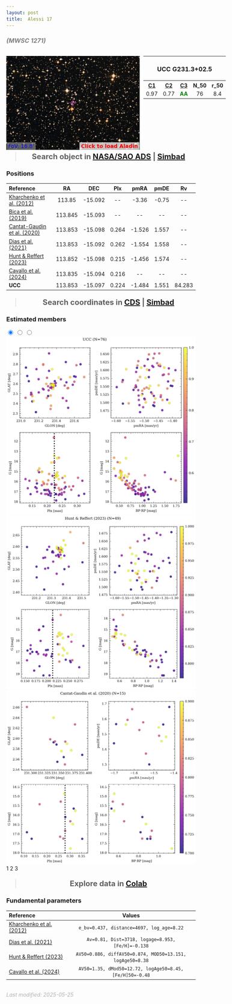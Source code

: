 ```yaml
---
layout: post
title:  Alessi 17
---
```

<h3><span style="color: #808080;"><i>(MWSC 1271)</i></span></h3><div style="display: flex; justify-content: space-between; width:720px;height:250px">
<div style="text-align: center;">

<!-- Static image + data attributes for FOV and target -->
<img id="aladin_img"
     data-umami-event="aladin_load"
     src="https://raw.githubusercontent.com/ucc23/Q3P/main/plots/alessi17_aladin.webp"
     alt="Click to load Aladin Lite" 
     style="width:355px;height:250px; cursor: pointer;"
     data-fov="0.28" 
     data-target="113.853 -15.097"/>
<!-- Div to contain Aladin Lite viewer -->
<div id="aladin-lite-div" style="width:355px;height:250px;display:none;"></div>
<!-- Aladin Lite script (will be loaded after the image is clicked) -->
<script src="{{ site.baseurl }}/scripts/aladin_load.js"></script>

</div>
<!-- Left block -->

<table style="text-align: center; width:355px;height:250px;">
  <!-- Row 1 (title) -->
  <tr>
    <td colspan="5"><h3>UCC G231.3+02.5</h3></td>
  </tr>
  <!-- Row 2 -->
  <tr>
    <th><a href="https://ucc.ar/faq#what-are-the-c1-c2-and-c3-parameters" title="Photometric class">C1</a></th>
    <th><a href="https://ucc.ar/faq#what-are-the-c1-c2-and-c3-parameters" title="Density class">C2</a></th>
    <th><a href="https://ucc.ar/faq#what-are-the-c1-c2-and-c3-parameters" title="Combined class">C3</a></th>
    <th><div title="Stars with membership probability >50%">N_50</div></th>
    <th><div title="Radius that contains half the members [arcmin]">r_50</div></th>
  </tr>
  <!-- Row 3 -->
  <tr>
    <td>0.97</td>
    <td>0.77</td>
    <td><span style="color: green; font-weight: bold;">A</span><span style="color: green; font-weight: bold;">A</span></td>
    <td>76</td>
    <td>8.4</td>
  </tr>
</table>
</div>

> <p style="text-align:center; font-weight: bold; font-size:20px">Search object in <a data-umami-event="nasa_search" href="https://ui.adsabs.harvard.edu/search/q=%20collection%3Aastronomy%20body%3A%22Alessi%2017%22&sort=date%20desc%2C%20bibcode%20desc&p_=0" target="_blank">NASA/SAO ADS</a> | <a data-umami-event="simbad_search" href="https://simbad.cds.unistra.fr/simbad/sim-id-refs?Ident=alessi17" target="_blank">Simbad</a></p>


### Positions

| Reference    | RA    | DEC   | Plx  | pmRA  | pmDE   |  Rv  |
| :---         | :---: | :---: | :---: | :---: | :---: | :---: |
|[Kharchenko et al. (2012)](https://ui.adsabs.harvard.edu/abs/2012A%26A...543A.156K) | 113.85 | -15.092 | -- | -3.36 | -0.75 | -- |
|[Bica et al. (2019)](https://ui.adsabs.harvard.edu/abs/2019AJ....157...12B) | 113.845 | -15.093 | -- | -- | -- | -- |
|[Cantat-Gaudin et al. (2020)](https://ui.adsabs.harvard.edu/abs/2020A%26A...640A...1C) | 113.853 | -15.098 | 0.264 | -1.526 | 1.557 | -- |
|[Dias et al. (2021)](https://ui.adsabs.harvard.edu/abs/2021MNRAS.504..356D) | 113.853 | -15.092 | 0.262 | -1.554 | 1.558 | -- |
|[Hunt & Reffert (2023)](https://ui.adsabs.harvard.edu/abs/2023A%26A...673A.114H) | 113.852 | -15.098 | 0.215 | -1.456 | 1.574 | -- |
|[Cavallo et al. (2024)](https://ui.adsabs.harvard.edu/abs/2024AJ....167...12C) | 113.835 | -15.094 | 0.216 | -- | -- | -- |
| **UCC** |113.853 | -15.097 | 0.224 | -1.484 | 1.551 | 84.283 |

> <p style="text-align:center; font-weight: bold; font-size:20px">Search coordinates in <a data-umami-event="cds_coord_search" href="https://cdsportal.u-strasbg.fr/?target=113.853,-15.097" target="_blank">CDS</a> | <a data-umami-event="simbad_coord_search" href="https://simbad.cds.unistra.fr/mobile/object_list.html?coord=113.853%20-15.097&output=json&radius=5&userEntry=alessi17" target="_blank">Simbad</a></p>

### Estimated members

<div class="carousel">
<input type="radio" name="radio-btn" id="slide1" checked>
<input type="radio" name="radio-btn" id="slide2">
<input type="radio" name="radio-btn" id="slide3">
<div class="slides">
<div class="slide">
<a href="https://raw.githubusercontent.com/ucc23/Q3P/main/plots/alessi17.webp" target="_blank">
<img src="https://raw.githubusercontent.com/ucc23/Q3P/main/plots/alessi17.webp" alt="Alessi 17 UCC">
</a>
</div>
<div class="slide">
<a href="https://raw.githubusercontent.com/ucc23/Q3P/main/plots/alessi17_HUNT23.webp" target="_blank">
<img src="https://raw.githubusercontent.com/ucc23/Q3P/main/plots/alessi17_HUNT23.webp" alt="Alessi 17 HUNT23">
</a>
</div>
<div class="slide">
<a href="https://raw.githubusercontent.com/ucc23/Q3P/main/plots/alessi17_CANTAT20.webp" target="_blank">
<img src="https://raw.githubusercontent.com/ucc23/Q3P/main/plots/alessi17_CANTAT20.webp" alt="Alessi 17 CANTAT20">
</a>
</div>
</div>
<div class="indicators">
<label for="slide1">1</label>
<label for="slide2">2</label>
<label for="slide3">3</label>
</div>
</div>


> <p style="text-align:center; font-weight: bold; font-size:20px">Explore data in <a data-umami-event="colab" href="https://colab.research.google.com/github/ucc23/ucc/blob/main/assets/notebook.ipynb" target="_blank">Colab</a></p>


### Fundamental parameters

| Reference |  Values |
| :---         |     :---:      |
| [Kharchenko et al. (2012)](https://ui.adsabs.harvard.edu/abs/2012A%26A...543A.156K) | `e_bv=0.437, distance=4697, log_age=8.22` |
| [Dias et al. (2021)](https://ui.adsabs.harvard.edu/abs/2021MNRAS.504..356D) | `Av=0.81, Dist=3718, logage=8.953, [Fe/H]=-0.138` |
| [Hunt & Reffert (2023)](https://ui.adsabs.harvard.edu/abs/2023A%26A...673A.114H) | `AV50=0.886, diffAV50=0.874, MOD50=13.151, logAge50=8.38` |
| [Cavallo et al. (2024)](https://ui.adsabs.harvard.edu/abs/2024AJ....167...12C) | `AV50=1.35, dMod50=12.72, logAge50=8.45, [Fe/H]50=-0.48` |

<br>
<font color="b3b1b1"><i>Last modified: 2025-05-25</i></font>
